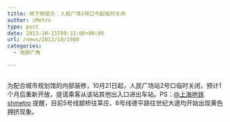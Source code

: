 ```yaml
---
title: 地下铁提示：人民广场2号口今起临时关闭
author: iMetro
type: post
date: 2013-10-21T09:32:00+00:00
url: /news/2013/10/1980
categories:
  - 地铁广角

---
```

<img class="aligncenter" src="http://ww2.sinaimg.cn/large/a8e8b134jw1e9sgp16167j20c80dnq56.jpg" alt="" />

为配合城市规划馆的内部装修，10月21日起，人民广场站2号口临时关闭，预计1个月后重新开放，提请乘客从该站其他出入口进出车站。PS：[@上海地铁shmetro][1] 提醒，目前5号线颛桥往莘庄、6号线德平路往世纪大道均开始出现黄色拥挤现象。

 [1]: http://weibo.com/n/%E4%B8%8A%E6%B5%B7%E5%9C%B0%E9%93%81shmetro